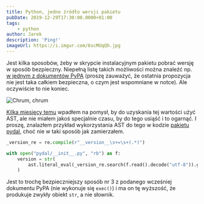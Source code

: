 ```yaml
---
title: Python, jedno źródło wersji pakietu
pubDate: 2019-12-29T17:30:00.0000+01:00
tags:
    - python
author: Jarek
description: 'Ping!'
imageUrl: https://i.imgur.com/6scMUqQh.jpg
---
```


Jest kilka sposobów, żeby w skrypcie instalacyjnym pakietu pobrać wersję w sposób bezpieczny. Niepełną listę takich możliwości można znaleźć np. [w jednym z dokumentów PyPA](https://packaging.python.org/guides/single-sourcing-package-version/) (proszę zauważyć, że ostatnia propozycja nie jest taka całkiem bezpieczna, o czym jest wspomniane w notce). Ale oczywiście to nie koniec.

![Chrum, chrum](https://i.imgur.com/6scMUqQh.jpg)

[Kilka miesięcy temu](https://devlog.zgodowie.org/2019/4/6/neat-idea) wpadłem na pomysł, by do uzyskania tej wartości użyć AST, ale nie miałem jakoś specjalnie czasu, by do tego usiąść i to ogarnąć. I proszę, znalazłem przykład wykorzystania AST do tego w kodzie [pakietu pydal](https://github.com/web2py/pydal), choć nie w taki sposób jak zamierzałem.

```python
_version_re = re.compile(r"__version__\s+=\s+(.*)")

with open("pydal/__init__.py", "rb") as f:
    version = str(
        ast.literal_eval(_version_re.search(f.read().decode("utf-8")).group(1))
    )
```

Jest to trochę bezpieczniejszy sposób nr 3 z podanego wcześniej dokumentu PyPA (nie wykonuje się `exec()`) i ma on tę wyższość, że produkuje zwykły obiekt `str`, a nie słownik.
